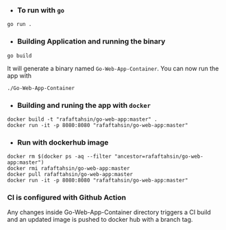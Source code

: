 - ### To run with `go` 

```shell
go run .
```

- ### Building Application and running the binary 

```shell
go build
```

It will generate a binary named `Go-Web-App-Container`. You can now run the app with

```shell
./Go-Web-App-Container 
```

- ### Building and runing the app with `docker`

```shell
docker build -t "rafaftahsin/go-web-app:master" .
docker run -it -p 8080:8080 "rafaftahsin/go-web-app:master"
```

- ### Run with dockerhub image

```shell
docker rm $(docker ps -aq --filter "ancestor=rafaftahsin/go-web-app:master")
docker rmi rafaftahsin/go-web-app:master
docker pull rafaftahsin/go-web-app:master
docker run -it -p 8080:8080 "rafaftahsin/go-web-app:master"
```

### CI is configured with Github Action

Any changes inside Go-Web-App-Container directory triggers a CI build and an updated image is pushed to docker hub with a branch tag.

